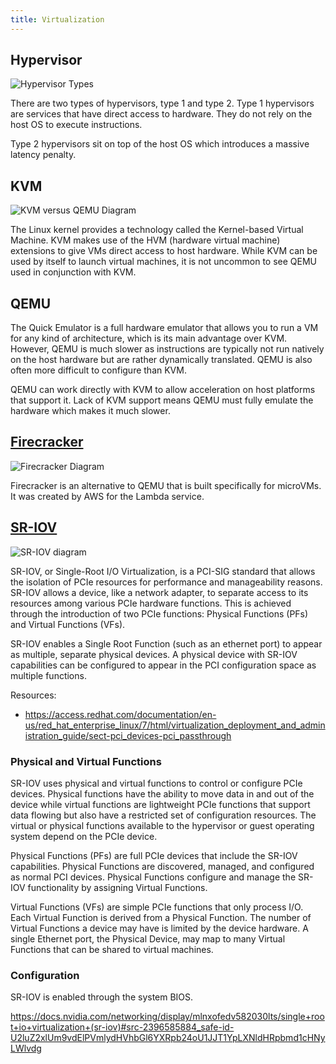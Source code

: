 ```yaml
---
title: Virtualization
---
```


Hypervisor
----------

![Hypervisor Types](https://f005.backblazeb2.com/file/landons-blog/assets/images/virtualization/hypervisor-types.jpg)

There are two types of hypervisors, type 1 and type 2. Type 1 hypervisors are services that have direct access to hardware. They do not rely on the host OS to execute instructions.

Type 2 hypervisors sit on top of the host OS which introduces a massive latency penalty. 

KVM
----

![KVM versus QEMU Diagram](https://f005.backblazeb2.com/file/landons-blog/assets/images/virtualization/qemu-and-kvm-diagram.png)

The Linux kernel provides a technology called the Kernel-based Virtual Machine. KVM makes use of the HVM (hardware virtual machine) extensions to give VMs direct access to host hardware. While KVM can be used by itself to launch virtual machines, it is not uncommon to see QEMU used in conjunction with KVM.


QEMU
-----

The Quick Emulator is a full hardware emulator that allows you to run a VM for any kind of architecture, which is its main advantage over KVM. However, QEMU is much slower as instructions are typically not run natively on the host hardware but are rather dynamically translated. QEMU is also often more difficult to configure than KVM.

QEMU can work directly with KVM to allow acceleration on host platforms that support it. Lack of KVM support means QEMU must fully emulate the hardware which makes it much slower.

[Firecracker](https://firecracker-microvm.github.io/)
-----------

![Firecracker Diagram](https://firecracker-microvm.github.io/img/diagram-desktop@3x.png)

Firecracker is an alternative to QEMU that is built specifically for microVMs. It was created by AWS for the Lambda service.

[SR-IOV](https://en.wikipedia.org/wiki/Single-root_input/output_virtualization)
-------

![SR-IOV diagram](https://access.redhat.com/webassets/avalon/d/Red_Hat_Enterprise_Linux-7-Virtualization_Deployment_and_Administration_Guide-en-US/images/fac9cf14c66b5feb845c5039c89d88ab/SR-IOV_implementation.png)

SR-IOV, or Single-Root I/O Virtualization, is a PCI-SIG standard that allows the isolation of PCIe resources for performance and manageability reasons. SR-IOV allows a device, like a network adapter, to separate access to its resources among various PCIe hardware functions. This is achieved through the introduction of two PCIe functions: Physical Functions (PFs) and Virtual Functions (VFs).

SR-IOV enables a Single Root Function (such as an ethernet port) to appear as multiple, separate physical devices. A physical device with SR-IOV capabilities can be configured to appear in the PCI configuration space as multiple functions.

Resources:

- https://access.redhat.com/documentation/en-us/red_hat_enterprise_linux/7/html/virtualization_deployment_and_administration_guide/sect-pci_devices-pci_passthrough

### Physical and Virtual Functions

SR-IOV uses physical and virtual functions to control or configure PCIe devices. Physical functions have the ability to move data in and out of the device while virtual functions are lightweight PCIe functions that support data flowing but also have a restricted set of configuration resources. The virtual or physical functions available to the hypervisor or guest operating system depend on the PCIe device.

Physical Functions (PFs) are full PCIe devices that include the SR-IOV capabilities. Physical Functions are discovered, managed, and configured as normal PCI devices. Physical Functions configure and manage the SR-IOV functionality by assigning Virtual Functions.

Virtual Functions (VFs) are simple PCIe functions that only process I/O. Each Virtual Function is derived from a Physical Function. The number of Virtual Functions a device may have is limited by the device hardware. A single Ethernet port, the Physical Device, may map to many Virtual Functions that can be shared to virtual machines.


### Configuration

SR-IOV is enabled through the system BIOS.

https://docs.nvidia.com/networking/display/mlnxofedv582030lts/single+root+io+virtualization+(sr-iov)#src-2396585884_safe-id-U2luZ2xlUm9vdElPVmlydHVhbGl6YXRpb24oU1JJT1YpLXNldHRpbmd1cHNyLWlvdg

